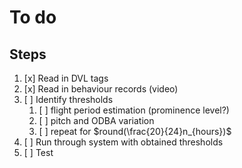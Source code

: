 # To do

## Steps

1. [x] Read in DVL tags
2. [x] Read in behaviour records (video)
3. [ ] Identify thresholds
   1. [ ] flight period estimation (prominence level?)
   2. [ ] pitch and ODBA variation
   3. [ ] repeat for $round(\frac{20}{24}n_{hours})$
4. [ ] Run through system with obtained thresholds
5. [ ] Test